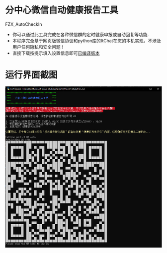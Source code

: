 # 分中心微信自动健康报告工具
FZX_AutoCheckIn
* 你可以通过此工具完成在各种微信群的定时健康申报或自动回复等功能.
* 本程序完全基于网页版微信协议和python库的ItChat在您的本机实现，不涉及用户任何隐私和安全问题！
* 直接下载按提示填入设置信息即可[已编译版本](https://github.com/mayaxcn/Amazon-cookie-loader/releases/download/v1.0/Amazon-cookie-loader.zip)

# 运行界面截图
![screensnapshot截图1](https://raw.githubusercontent.com/mayaxcn/FZX_AutoCheckIn/master/screensnapshot.PNG)
